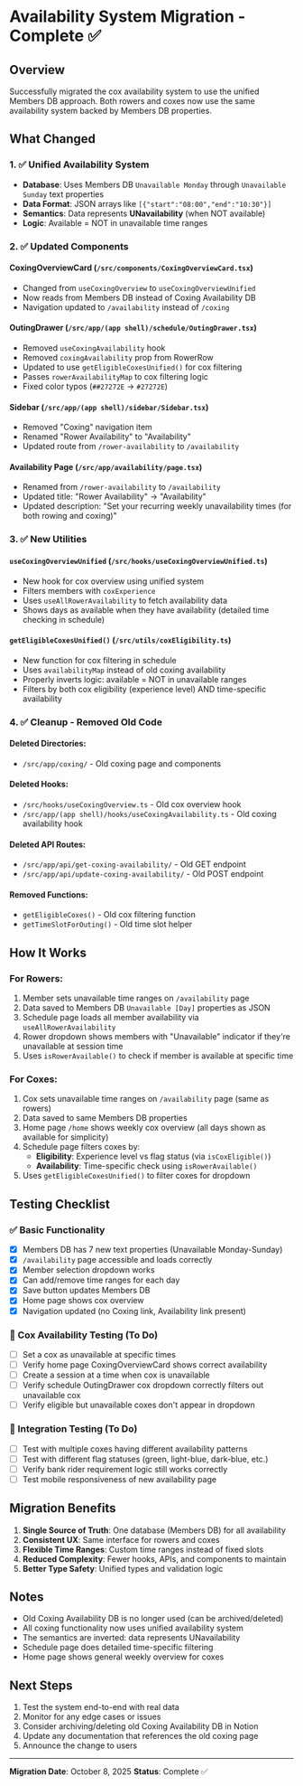 # Availability System Migration - Complete ✅

## Overview

Successfully migrated the cox availability system to use the unified Members DB
approach. Both rowers and coxes now use the same availability system backed by
Members DB properties.

## What Changed

### 1. ✅ Unified Availability System

- **Database**: Uses Members DB `Unavailable Monday` through
  `Unavailable Sunday` text properties
- **Data Format**: JSON arrays like `[{"start":"08:00","end":"10:30"}]`
- **Semantics**: Data represents **UNavailability** (when NOT available)
- **Logic**: Available = NOT in unavailable time ranges

### 2. ✅ Updated Components

#### CoxingOverviewCard (`/src/components/CoxingOverviewCard.tsx`)

- Changed from `useCoxingOverview` to `useCoxingOverviewUnified`
- Now reads from Members DB instead of Coxing Availability DB
- Navigation updated to `/availability` instead of `/coxing`

#### OutingDrawer (`/src/app/(app shell)/schedule/OutingDrawer.tsx`)

- Removed `useCoxingAvailability` hook
- Removed `coxingAvailability` prop from RowerRow
- Updated to use `getEligibleCoxesUnified()` for cox filtering
- Passes `rowerAvailabilityMap` to cox filtering logic
- Fixed color typos (`##27272E` → `#27272E`)

#### Sidebar (`/src/app/(app shell)/sidebar/Sidebar.tsx`)

- Removed "Coxing" navigation item
- Renamed "Rower Availability" to "Availability"
- Updated route from `/rower-availability` to `/availability`

#### Availability Page (`/src/app/availability/page.tsx`)

- Renamed from `/rower-availability` to `/availability`
- Updated title: "Rower Availability" → "Availability"
- Updated description: "Set your recurring weekly unavailability times (for both
  rowing and coxing)"

### 3. ✅ New Utilities

#### `useCoxingOverviewUnified` (`/src/hooks/useCoxingOverviewUnified.ts`)

- New hook for cox overview using unified system
- Filters members with `coxExperience`
- Uses `useAllRowerAvailability` to fetch availability data
- Shows days as available when they have availability (detailed time checking in
  schedule)

#### `getEligibleCoxesUnified()` (`/src/utils/coxEligibility.ts`)

- New function for cox filtering in schedule
- Uses `availabilityMap` instead of old coxing availability
- Properly inverts logic: available = NOT in unavailable ranges
- Filters by both cox eligibility (experience level) AND time-specific
  availability

### 4. ✅ Cleanup - Removed Old Code

#### Deleted Directories:

- `/src/app/coxing/` - Old coxing page and components

#### Deleted Hooks:

- `/src/hooks/useCoxingOverview.ts` - Old cox overview hook
- `/src/app/(app shell)/hooks/useCoxingAvailability.ts` - Old coxing
  availability hook

#### Deleted API Routes:

- `/src/app/api/get-coxing-availability/` - Old GET endpoint
- `/src/app/api/update-coxing-availability/` - Old POST endpoint

#### Removed Functions:

- `getEligibleCoxes()` - Old cox filtering function
- `getTimeSlotForOuting()` - Old time slot helper

## How It Works

### For Rowers:

1. Member sets unavailable time ranges on `/availability` page
2. Data saved to Members DB `Unavailable [Day]` properties as JSON
3. Schedule page loads all member availability via `useAllRowerAvailability`
4. Rower dropdown shows members with "Unavailable" indicator if they're
   unavailable at session time
5. Uses `isRowerAvailable()` to check if member is available at specific time

### For Coxes:

1. Cox sets unavailable time ranges on `/availability` page (same as rowers)
2. Data saved to same Members DB properties
3. Home page `/home` shows weekly cox overview (all days shown as available for
   simplicity)
4. Schedule page filters coxes by:
   - **Eligibility**: Experience level vs flag status (via `isCoxEligible()`)
   - **Availability**: Time-specific check using `isRowerAvailable()`
5. Uses `getEligibleCoxesUnified()` to filter coxes for dropdown

## Testing Checklist

### ✅ Basic Functionality

- [x] Members DB has 7 new text properties (Unavailable Monday-Sunday)
- [x] `/availability` page accessible and loads correctly
- [x] Member selection dropdown works
- [x] Can add/remove time ranges for each day
- [x] Save button updates Members DB
- [x] Home page shows cox overview
- [x] Navigation updated (no Coxing link, Availability link present)

### 🔄 Cox Availability Testing (To Do)

- [ ] Set a cox as unavailable at specific times
- [ ] Verify home page CoxingOverviewCard shows correct availability
- [ ] Create a session at a time when cox is unavailable
- [ ] Verify schedule OutingDrawer cox dropdown correctly filters out
      unavailable cox
- [ ] Verify eligible but unavailable coxes don't appear in dropdown

### 🔄 Integration Testing (To Do)

- [ ] Test with multiple coxes having different availability patterns
- [ ] Test with different flag statuses (green, light-blue, dark-blue, etc.)
- [ ] Verify bank rider requirement logic still works correctly
- [ ] Test mobile responsiveness of new availability page

## Migration Benefits

1. **Single Source of Truth**: One database (Members DB) for all availability
2. **Consistent UX**: Same interface for rowers and coxes
3. **Flexible Time Ranges**: Custom time ranges instead of fixed slots
4. **Reduced Complexity**: Fewer hooks, APIs, and components to maintain
5. **Better Type Safety**: Unified types and validation logic

## Notes

- Old Coxing Availability DB is no longer used (can be archived/deleted)
- All coxing functionality now uses unified availability system
- The semantics are inverted: data represents UNavailability
- Schedule page does detailed time-specific filtering
- Home page shows general weekly overview for coxes

## Next Steps

1. Test the system end-to-end with real data
2. Monitor for any edge cases or issues
3. Consider archiving/deleting old Coxing Availability DB in Notion
4. Update any documentation that references the old coxing page
5. Announce the change to users

---

**Migration Date**: October 8, 2025 **Status**: Complete ✅
